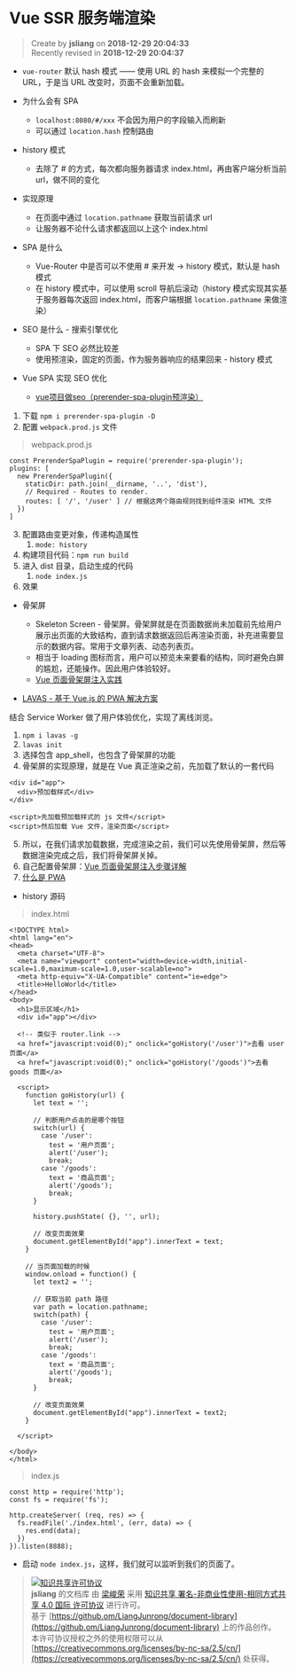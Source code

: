 Vue SSR 服务端渲染
===

> Create by **jsliang** on **2018-12-29 20:04:33**  
> Recently revised in **2018-12-29 20:04:37**

* `vue-router` 默认 hash 模式 —— 使用 URL 的 hash 来模拟一个完整的 URL，于是当 URL 改变时，页面不会重新加载。

* 为什么会有 SPA
  * `localhost:8080/#/xxx` 不会因为用户的字段输入而刷新
  * 可以通过 `location.hash` 控制路由

* history 模式
  * 去除了 # 的方式，每次都向服务器请求 index.html，再由客户端分析当前 url，做不同的变化

* 实现原理
  * 在页面中通过 `location.pathname` 获取当前请求 url
  * 让服务器不论什么请求都返回以上这个 index.html

* SPA 是什么
  * Vue-Router 中是否可以不使用 # 来开发 -> history 模式，默认是 hash 模式
  * 在 history 模式中，可以使用 scroll 导航后滚动（history 模式实现其实基于服务器每次返回 index.html，而客户端根据 `location.pathname` 来做渲染）

* SEO 是什么 - 搜索引擎优化
  * SPA 下 SEO 必然比较差
  * 使用预渲染，固定的页面，作为服务器响应的结果回来 - history 模式


* Vue SPA 实现 SEO 优化
  * [vue项目做seo（prerender-spa-plugin预渲染）](https://blog.csdn.net/yftk765768540/article/details/81047145)

1. 下载 `npm i prerender-spa-plugin -D`
2. 配置 `webpack.prod.js` 文件

> webpack.prod.js

```
const PrerenderSpaPlugin = require('prerender-spa-plugin');
plugins: [
  new PrerenderSpaPlugin({
    staticDir: path.join(__dirname, '..', 'dist'),
    // Required - Routes to render.
    routes: [ '/', '/user' ] // 根据这两个路由规则找到组件渲染 HTML 文件
  })
]
```

3. 配置路由变更对象，传递构造属性
   1. `mode: history`
4. 构建项目代码：`npm run build`
5. 进入 dist 目录，启动生成的代码
   1. `node index.js`
6. 效果

* 骨架屏
  * Skeleton Screen - 骨架屏。骨架屏就是在页面数据尚未加载前先给用户展示出页面的大致结构，直到请求数据返回后再渲染页面，补充进需要显示的数据内容。常用于文章列表、动态列表页。
  * 相当于 loading 图标而言，用户可以预览未来要看的结构，同时避免白屏的尴尬，还能操作。因此用户体验较好。
  * [Vue 页面骨架屏注入实践](https://segmentfault.com/a/1190000014832185)

* [LAVAS - 基于 Vue.js 的 PWA 解决方案](https://lavas.baidu.com/)

结合 Service Worker 做了用户体验优化，实现了离线浏览。

1. `npm i lavas -g`
2. `lavas init`
3. 选择包含 app_shell，也包含了骨架屏的功能
4. 骨架屏的实现原理，就是在 Vue 真正渲染之前，先加载了默认的一套代码

```
<div id="app">
  <div>预加载样式</div>
</div>

<script>先加载预加载样式的 js 文件</script>
<script>然后加载 Vue 文件，渲染页面</script>
```

5. 所以，在我们请求加载数据，完成渲染之前，我们可以先使用骨架屏，然后等数据渲染完成之后，我们将骨架屏关掉。
6. 自己配置骨架屏：[Vue 页面骨架屏注入步骤详解](http://www.php.cn/js-tutorial-397329.html)
7. [什么是 PWA](https://segmentfault.com/a/1190000012353473)

* history 源码

> index.html

```
<!DOCTYPE html>
<html lang="en">
<head>
  <meta charset="UTF-8">
  <meta name="viewport" content="width=device-width,initial-scale=1.0,maximum-scale=1.0,user-scalable=no">
  <meta http-equiv="X-UA-Compatible" content="ie=edge">
  <title>HelloWorld</title>
</head>
<body>
  <h1>显示区域</h1>
  <div id="app"></div>

  <!-- 类似于 router.link -->
  <a href="javascript:void(0);" onclick="goHistory('/user')">去看 user 页面</a>
  <a href="javascript:void(0);" onclick="goHistory('/goods')">去看 goods 页面</a>
  
  <script>
    function goHistory(url) {
      let text = '';

      // 判断用户点击的是哪个按钮
      switch(url) {
        case '/user':
          test = '用户页面';
          alert('/user');
          break;
        case '/goods':
          text = '商品页面';
          alert('/goods');
          break;
      }

      history.pushState( {}, '', url);

      // 改变页面效果
      document.getElementById("app").innerText = text;
    }
    
    // 当页面加载的时候
    window.onload = function() {
      let text2 = '';
      
      // 获取当前 path 路径
      var path = location.pathname;
      switch(path) {
        case '/user':
          test = '用户页面';
          alert('/user');
          break;
        case '/goods':
          text = '商品页面';
          alert('/goods');
          break;
      }

      // 改变页面效果
      document.getElementById("app").innerText = text2;
    }
    
  </script>

</body>
</html>
```

> index.js

```
const http = require('http');
const fs = require('fs');

http.createServer( (req, res) => {
  fs.readFile('./index.html', (err, data) => {
    res.end(data);
  })
}).listen(8888);
```

* 启动 `node index.js`，这样，我们就可以监听到我们的页面了。

> [![知识共享许可协议](https://i.creativecommons.org/l/by-nc-sa/4.0/88x31.png)](http://creativecommons.org/licenses/by-nc-sa/4.0/)  
> **jsliang** 的文档库</a> 由 [梁峻荣](https://github.com/LiangJunrong/document-library) 采用 [知识共享 署名-非商业性使用-相同方式共享 4.0 国际 许可协议](http://creativecommons.org/licenses/by-nc-sa/4.0/) 进行许可。  
> 基于 [https://github.om/LiangJunrong/document-library](https://github.om/LiangJunrong/document-library) 上的作品创作。  
> 本许可协议授权之外的使用权限可以从 [https://creativecommons.org/licenses/by-nc-sa/2.5/cn/](https://creativecommons.org/licenses/by-nc-sa/2.5/cn/) 处获得。